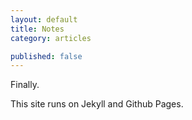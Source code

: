 ```yaml
---
layout: default
title: Notes
category: articles

published: false
---
```


Finally.

This site runs on Jekyll and Github Pages.
